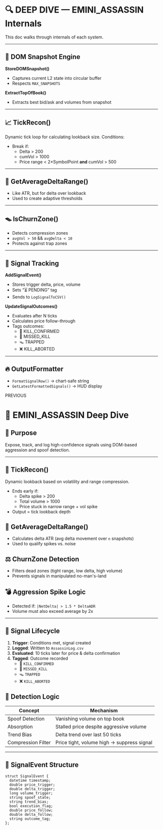 # 🔍 DEEP DIVE — EMINI_ASSASSIN Internals

This doc walks through internals of each system.

---

## 🧠 DOM Snapshot Engine

**StoreDOMSnapshot()**
- Captures current L2 state into circular buffer
- Respects `MAX_SNAPSHOTS`

**ExtractTopOfBook()**
- Extracts best bid/ask and volumes from snapshot

---

## 📈 TickRecon()

Dynamic tick loop for calculating lookback size. Conditions:

- Break if:
  - Delta > 200
  - cumVol > 1000
  - Price range < 2×SymbolPoint **and** cumVol > 500

---

## 📏 GetAverageDeltaRange()

- Like ATR, but for delta over lookback
- Used to create adaptive thresholds

---

## 🪤 IsChurnZone()

- Detects compression zones
- `avgVol > 50` && `avgDelta < 10`
- Protects against trap zones

---

## 🔫 Signal Tracking

**AddSignalEvent()**
- Stores trigger delta, price, volume
- Sets “⏳ PENDING” tag
- Sends to `LogSignalToCSV()`

**UpdateSignalOutcomes()**
- Evaluates after N ticks
- Calculates price follow-through
- Tags outcomes:
  - 🔫 KILL_CONFIRMED
  - 👀 MISSED_KILL
  - 🪤 TRAPPED
  - ❌ KILL_ABORTED

---

## 🔥 OutputFormatter

- `FormatSignalRow()` → chart-safe string
- `GetLatestFormattedSignals()` → HUD display


PREVIOUS

# 🧠 EMINI_ASSASSIN Deep Dive

## 🎯 Purpose
Expose, track, and log high-confidence signals using DOM-based aggression and spoof detection.

---

## 🔄 TickRecon()

Dynamic lookback based on volatility and range compression.
- Ends early if:
  - Delta spike > 200
  - Total volume > 1000
  - Price stuck in narrow range + vol spike
- Output = tick lookback depth

## 📏 GetAverageDeltaRange()

- Calculates delta ATR (avg delta movement over `n` snapshots)
- Used to qualify spikes vs. noise

## ⚖️ ChurnZone Detection

- Filters dead zones (tight range, low delta, high volume)
- Prevents signals in manipulated no-man's-land

## 💣 Aggression Spike Logic

- Detected if: `|NetDelta| > 1.5 * DeltaADR`
- Volume must also exceed average by 2x

---

## 🧬 Signal Lifecycle

1. **Trigger**: Conditions met, signal created
2. **Logged**: Written to `AssassinLog.csv`
3. **Evaluated**: 10 ticks later for price & delta confirmation
4. **Tagged**: Outcome recorded
   - 🔫 `KILL_CONFIRMED`
   - 👀 `MISSED_KILL`
   - 🪤 `TRAPPED`
   - ❌ `KILL_ABORTED`

## 🔎 Detection Logic

| Concept             | Mechanism                                    |
|---------------------|----------------------------------------------|
| Spoof Detection     | Vanishing volume on top book                 |
| Absorption          | Stalled price despite aggressive volume      |
| Trend Bias          | Delta trend over last 50 ticks               |
| Compression Filter  | Price tight, volume high → suppress signal   |

---

## 🧠 SignalEvent Structure

```mql5
struct SignalEvent {
  datetime timestamp;
  double price_trigger;
  double delta_trigger;
  long volume_trigger;
  string spoof_state;
  string trend_bias;
  bool execution_flag;
  double price_follow;
  double delta_follow;
  string outcome_tag;
};

